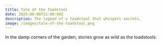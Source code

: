 ```yaml
---
title: Tale of the Toadstool
date: 2025-06-06T11:00:00Z
description: The legend of a toadstool that whispers secrets.
image: /images/tale-of-the-toadstool.png
---
```


In the damp corners of the garden, stories grow as wild as the toadstools.

